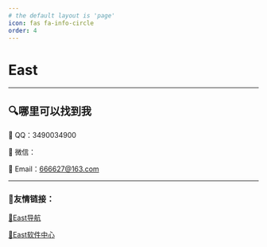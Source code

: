 ```yaml
---
# the default layout is 'page'
icon: fas fa-info-circle
order: 4
---
```


# East

---

## 🔍哪里可以找到我

🩵 QQ：3490034900

🩵 微信：

🩵 Email：666627@163.com

---

### 🔗友情链接：

[💎East导航](https://e888888.github.io)

[💎East软件中心](https://e888888.github.io/APP)
